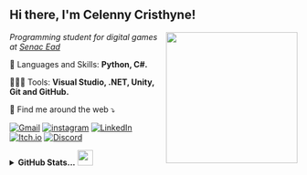 <!-- HEADER -->
<h2> Hi there, I'm Celenny Cristhyne! </h2>
<img align='right' src="https://media.giphy.com/media/ieyl9zmCjO4b4t6qoY/giphy.gif" width="230">
<p><em>Programming student for digital games at <a href="https://www.ead.senac.br/">Senac Ead</a>
 </em></p>
 
<p align="left">
  🐬 Languages and Skills: <strong>Python, C#.</strong>
</p>

<p align="left">
  👩🏽‍💻 Tools: <strong>Visual Studio, .NET, Unity, Git and GitHub.</strong>
</p>

<p align="left">
  💌 Find me around the web ⤵️
</p>

[![Gmail](https://img.shields.io/badge/-gmail-%23D14836?style=for-the-badge&logo=Gmail&logoColor=white)](mailto:celycristhyne@gmail.com)
[![instagram](https://img.shields.io/badge/Instagram-E4405F?style=for-the-badge&logo=instagram&logoColor=white)](https://www.instagram.com/celenny)
[![LinkedIn](https://img.shields.io/badge/LinkedIn-0077B5?style=for-the-badge&logo=linkedin&logoColor=white)](https://www.linkedin.com/in/celenny)
[![Itch.io](https://img.shields.io/badge/Itch.io-FA5C5C?style=for-the-badge&logo=itch.io&logoColor=white)](https://celenny.itch.io/)
[![Discord](https://img.shields.io/badge/-celenny%230905-%237289DA?style=for-the-badge&logo=Discord&logoColor=white&link=discord)](https://discordapp.com/users/547863941989138453)

<details align="left">
  <summary><b>GitHub Stats...</b></i> <img src="https://user-images.githubusercontent.com/5679180/79618120-0daffb80-80be-11ea-819e-d2b0fa904d07.gif" width="27px"> </summary>
<p align = "center">
<br>
<center>
<table>
  <tr>
      <td><img width="340px" align="left" src="https://github-readme-stats.vercel.app/api/top-langs/?username=celenny&hide=hlsl&layout=compact&show_icons=true&theme=cobalt" /></td>
      <td><img width="400px" align="left" src="https://github-readme-stats.vercel.app/api?username=celenny&show_icons=true&theme=cobalt" /></td>
  </tr>   
</table>
</center>
</p>

</details>
